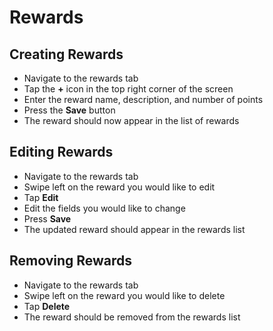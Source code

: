 # Rewards
## Creating Rewards
* Navigate to the rewards tab
* Tap the **+** icon in the top right corner of the screen
* Enter the reward name, description, and number of points
* Press the **Save** button
* The reward should now appear in the list of rewards

## Editing Rewards
* Navigate to the rewards tab
* Swipe left on the reward you would like to edit
* Tap **Edit**
* Edit the fields you would like to change
* Press **Save**
* The updated reward should appear in the rewards list

## Removing Rewards
* Navigate to the rewards tab
* Swipe left on the reward you would like to delete
* Tap **Delete**
* The reward should be removed from the rewards list
